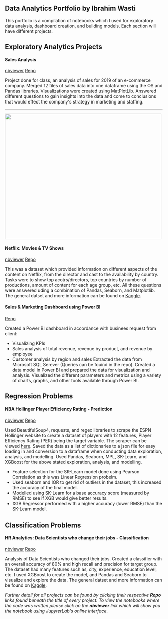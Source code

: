 ## Data Analytics Portfolio by Ibrahim Wasti

This portfolio is a compilation of notebooks which I used for exploratory data analysis, dashboard creation, and building models. Each section will have different projects.

## Exploratory Analytics Projects

#### Sales Analysis 
[nbviewer](https://nbviewer.jupyter.org/github/Ibrahim-Wasti/Sales-Data-Analysis/blob/main/Sales_Analysis.ipynb)  [Repo](https://github.com/Ibrahim-Wasti/Sales-Data-Analysis)

Project done for class, an analysis of sales for 2019 of an e-commerce company. Merged 12 files of sales data into one dataframe using the OS and Pandas libraries. Visualizations were created using MatPlotLib. Answered different questions to gain insights into the data and come to conclusions that would effect the company's strategy in marketing and staffing.

___

<p><img src="https://github.com/Ibrahim-Wasti/Ibrahim_Wasti_Portfolio/blob/main/images/SalesAnalysis.png" width="500" height="400" /></p>


#### Netflix: Movies & TV Shows 
[nbviewer](https://nbviewer.jupyter.org/github/Ibrahim-Wasti/Netflix-Movies-and-TV-Shows-EDA/blob/main/Netflix%20TV%20Shows%20%26%20Movies%20EDA.ipynb) [Repo](https://github.com/Ibrahim-Wasti/Netflix-Movies-and-TV-Shows-EDA)

This was a dataset which provided information on different aspects of the content on Netflix, from the director and cast to the availability by country. Tasks were to show top acotrs/directors, top countries by number of productions, amount of content for each age group, etc. All these questions were answered uding a combination of Pandas, Seaborn, and Matplotlib. The general datset and more information can be found on [Kaggle](https://www.kaggle.com/shivamb/netflix-shows).

#### Sales & Marketing Dashboard using Power BI
[Repo](https://github.com/Ibrahim-Wasti/Dashboard-with-PowerBI)

Created a Power BI dashboard in accordance with businees request from client:
- Visualizing KPIs
- Sales analysis of total revenue, revenue by product, and revenue by employee
- Customer analysis by region and sales
Extracted the data from Microsoft SQL Serever (Queries can be fouind in the repo). Created a data model in Power BI and prepared the data for visualization and analysis. Visualized the different parameters and metrics using a variety of charts, graphs, and other tools available through Power BI.

## Regression Problems

#### NBA Hollinger Player Efficiency Rating - Prediction
[nbviewer](https://nbviewer.jupyter.org/github/Ibrahim-Wasti/NBA-Hollinger-Player-Efficiency-Rating/blob/main/Exploratory%20Analysis%20and%20Modeling.ipynb)  [Repo](https://github.com/Ibrahim-Wasti/NBA-Hollinger-Player-Efficiency-Rating)

Used BeautifulSoup4, requests, and regex libraries to scrape the ESPN Hollinger website to create a dataset of players with 12 features, Player Efficiency Rating (PER) being the target variable. The scraper can be viewed [here](https://nbviewer.jupyter.org/github/Ibrahim-Wasti/NBA-Hollinger-Player-Efficiency-Rating/blob/main/NBA%20Player%20Stats%20Scraper.ipynb). Saved the data as a list of dictionaries to a json file for easy loading in and conversion to a dataframe when conducting data exploration, analysis, and modelling. Used Pandas, Seaborn, MPL, SK-Learn, and XGBoost for the above stated exploration, analysis, and modelling.

- Feature selection for the SK-Learn model done using Pearson Correlation as this was Linear Regression probelm.
- Used seaborn and IQR to get rid of outliers in the dataset, this increased the accuracy of the final model.
- Modelled using SK-Learn for a base accuracy score (measured by RMSE) to see if XGB would give better results.
- XGB Regressor performed with a higher accuracy (lower RMSE) than the SK-Learn model.

## Classification Problems

#### HR Analytics: Data Scientists who change their jobs - Classification
[nbviewer](https://nbviewer.jupyter.org/github/Ibrahim-Wasti/DataScience-HR-Analytics/blob/main/Data%20Science%20HR%20Analytics%20EDA.ipynb)  [Repo](https://github.com/Ibrahim-Wasti/DataScience-HR-Analytics)

Analysis of Data Scientists who changed their jobs. Created a classifier with an overall accuracy of 80% and high recall and precision for target group. The dataset had many features such as, city, experience, education level, etc. I used XGBoost to create the model, and Pandas and Seaborn to visualize and explore the data.  The general datset and more information can be found on [Kaggle](https://www.kaggle.com/arashnic/hr-analytics-job-change-of-data-scientists). 


_Further detail for all projects can be found by clicking their respective **Repo** links found beneath the title of every project. To view the notebooks where the code was written please click on the **nbviewer** link which will show you the notebook using JupyterLab's online interface._ 

